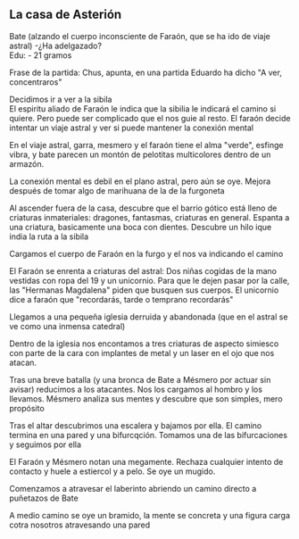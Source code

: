 ##  **La casa de Asterión**

Bate (alzando el cuerpo inconsciente de Faraón, que se ha ido de viaje astral) \-¿Ha adelgazado?  
Edu: \- 21 gramos

Frase de la partida: Chus, apunta, en una partida Eduardo ha dicho "A ver, concentraros"

Decidimos ir a ver a la sibila  
El espiritu aliado de Faraón le indica que la sibilia le indicará el camino si quiere. Pero puede ser complicado que el nos guie al resto. El faraón decide intentar un viaje astral y ver si puede mantener la conexión mental

En el viaje astral, garra, mesmero y el faraón tiene el alma "verde", esfinge vibra, y bate parecen un montón de pelotitas multicolores dentro de un armazón.

La conexión mental es debil en el plano astral, pero aún se oye. Mejora después de tomar algo de marihuana de la de la furgoneta

Al ascender fuera de la casa, descubre que el barrio gótico está lleno de criaturas inmateriales: dragones, fantasmas, criaturas en general. Espanta a una criatura, basicamente una boca con dientes. Descubre un hilo ique india la ruta a la sibila

Cargamos el cuerpo de Faraón en la furgo y el nos va indicando el camino

El Faraón se enrenta a criaturas del astral: Dos niñas cogidas de la mano vestidas con ropa del 19 y un unicornio. Para que le dejen pasar por la calle, las "Hermanas Magdalena" piden que busquen sus cuerpos. El unicornio dice a faraón que "recordarás, tarde o temprano recordarás"

Llegamos a una pequeña iglesia derruida y abandonada (que en el astral se ve como una inmensa catedral)

Dentro de la iglesia nos encontamos a tres criaturas de aspecto simiesco con parte de la cara con implantes de metal y un laser en el ojo que nos atacan. 

Tras una breve batalla (y una bronca de Bate a Mésmero por actuar sin avisar) reducimos a los atacantes. Nos los cargamos al hombro y los llevamos. Mésmero analiza sus mentes y descubre que son simples, mero propósito

Tras el altar descubrimos una escalera y bajamos por ella. El camino termina en una pared y una bifurcqción. Tomamos una de las bifurcaciones y seguimos por ella

El Faraón y Mésmero notan una megamente. Rechaza cualquier intento de contacto y huele a estiercol y a pelo. Se oye un mugido. 

Comenzamos a atravesar el laberinto abriendo un camino directo a puñetazos de Bate

A medio camino se oye un bramido, la mente se concreta y una figura carga cotra nosotros atravesando una pared